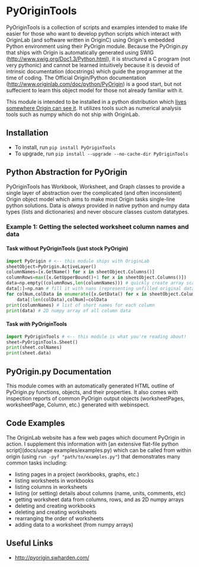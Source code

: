# PyOriginTools
PyOriginTools is a collection of scripts and examples intended to make life easier for those who want to develop python scripts which interact with OriginLab (and software written in OriginC) using Origin's embedded Python environment using their PyOrigin module. Because the PyOrigin.py that ships with Origin is automatically generated using SWIG (http://www.swig.org/Doc1.3/Python.html), it is structured a C program (not very pythonic) and cannot be learned intuitively because it is devoid of intrinsic documentation (docstrings) which guide the programmer at the time of coding. The Official Origin/Python documentation (http://www.originlab.com/doc/python/PyOrigin) is a good start, but not suffecient to learn this object model for those not already familiar with it. 

This module is intended to be installed in a python distribution which [lives somewhere Origin can see it](http://www.originlab.com/doc/LabTalk/guide/work-with-python#A_Note_to_Use_Python_Extensions). It utilizes tools such as numerical analysis tools such as numpy which do not ship with OriginLab.

## Installation
* To install, run ```pip install PyOriginTools```
* To upgrade, run ```pip install --upgrade --no-cache-dir PyOriginTools```

## Python Abstraction for PyOrigin
PyOriginTools has Workbook, Worksheet, and Graph classes to provide a single layer of abstraction over the complicated (and often inconsistent) Origin object model which aims to make most Origin tasks single-line python solutions. Data is _always_ provided in native python and numpy data types (lists and dictionaries) and never obscure classes custom datatypes.

### Example 1: Getting the selected worksheet column names and data

#### Task without PyOriginTools (just stock PyOrigin)
```python
import PyOrigin # <-- this module ships with OriginLab
sheetObject=PyOrigin.ActiveLayer()
columnNames=[x.GetName() for x in sheetObject.Columns()]
columnRows=max([x.GetUpperBound()+1 for x in sheetObject.Columns()])
data=np.empty((columnRows,len(columnNames))) # quickly create array scaffold
data[:]=np.nan # fill it with nans (representing unfilled original data)
for colNum,colData in enumerate([x.GetData() for x in sheetObject.Columns()]):
    data[:len(colData),colNum]=colData
print(columnNames) # list of short names for each column
print(data) # 2D numpy array of all column data
```
####  Task _with_ PyOriginTools
```python
import PyOriginTools # <-- this module is what you're reading about!
sheet=PyOriginTools.Sheet()
print(sheet.colNames)
print(sheet.data)
```

## PyOrigin.py Documentation
This module comes with an automatically generated HTML outline of PyOrigin.py functions, objects, and their properties. It also comes with inspection reports of common PyOrigin output objects (worksheetPages, worksheetPage, Column, etc.) generated with webinspect.

## Code Examples
The OriginLab website has a few web pages which document PyOrigin in action. I supplement this information with [an extensive flat-file python script](docs/usage examples/examples.py) which can be called from within origin (using `run -pyf "path/to/examples.py"`) that demonstrates many common tasks including:
* listing pages in a project (workbooks, graphs, etc.)
* listing worksheets in workbooks
* listing columns in worksheets
* listing (or setting) details about columns (name, units, comments, etc)
* getting worksheet data from columns, rows, and as 2D numpy arrays
* deleting and creating workbooks
* deleting and creating worksheets
* rearranging the order of worksheets
* adding data to a worksheet (from numpy arrays)

## Useful Links
* http://pyorigin.swharden.com/
